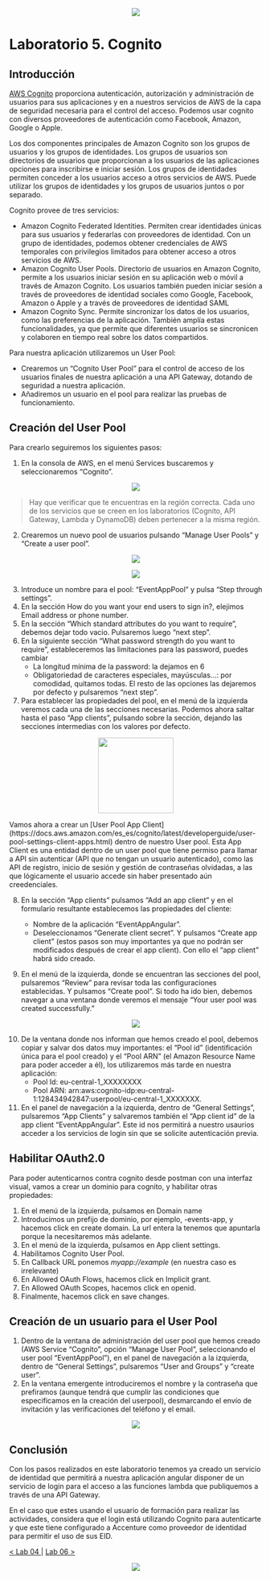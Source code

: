 <p align="center">
    <img src="../resources/header.png">
</p>

# Laboratorio 5. Cognito

## Introducción

[AWS Cognito](https://docs.aws.amazon.com/es_es/cognito/?id=docs_gateway) proporciona autenticación, autorización y administración de usuarios para sus aplicaciones y en a nuestros servicios de AWS de la capa de seguridad necesaria para el control del acceso. Podemos usar cognito con diversos proveedores de autenticación como Facebook, Amazon, Google o Apple.

Los dos componentes principales de Amazon Cognito son los grupos de usuarios y los grupos de identidades. Los grupos de usuarios son directorios de usuarios que proporcionan a los usuarios de las aplicaciones opciones para inscribirse e iniciar sesión. Los grupos de identidades permiten conceder a los usuarios acceso a otros servicios de AWS. Puede utilizar los grupos de identidades y los grupos de usuarios juntos o por separado.

Cognito provee de tres servicios:
-	Amazon Cognito Federated Identities. Permiten crear identidades únicas para sus usuarios y federarlas con proveedores de identidad. Con un grupo de identidades, podemos obtener credenciales de AWS temporales con privilegios limitados para obtener acceso a otros servicios de AWS.
-	Amazon Cognito User Pools. Directorio de usuarios en Amazon Cognito, permite a los usuarios iniciar sesión en su aplicación web o móvil a través de Amazon Cognito. Los usuarios también pueden iniciar sesión a través de proveedores de identidad sociales como Google, Facebook, Amazon o Apple y a través de proveedores de identidad SAML
-	Amazon Cognito Sync. Permite sincronizar los datos de los usuarios, como las preferencias de la aplicación. También amplía estas funcionalidades, ya que permite que diferentes usuarios se sincronicen y colaboren en tiempo real sobre los datos compartidos.

Para nuestra aplicación utilizaremos un User Pool:
-	Crearemos un “Cognito User Pool” para el control de acceso de los usuarios finales de nuestra aplicación a una API Gateway, dotando de seguridad a nuestra aplicación.
-	Añadiremos un usuario en el pool para realizar las pruebas de funcionamiento.

## Creación del User Pool
Para crearlo seguiremos los siguientes pasos:
1.	En la consola de AWS, en el menú Services buscaremos y seleccionaremos “Cognito”.

<p align="center">
  <img src="resources/img_1.png">
</p>

> Hay que verificar que te encuentras en la región correcta. Cada uno de los servicios que se creen en los laboratorios (Cognito, API Gateway, Lambda y DynamoDB) deben pertenecer a la misma región.

2.	Crearemos un nuevo pool de usuarios pulsando “Manage User Pools” y “Create a user pool”.

<p align="center">
  <img src="resources/img_2.png">
</p>

<p align="center">
  <img src="resources/img_3.png">
</p>

3.	Introduce un nombre para el pool: “EventAppPool” y pulsa “Step through settings”.
4.  En la sección How do you want your end users to sign in?, elejimos Email address or phone number.
5.	En la sección “Which standard attributes do you want to require”, debemos dejar todo vacio. Pulsaremos luego “next step”.
6.	En la siguiente sección “What password strength do you want to require”, estableceremos las limitaciones para las password, puedes cambiar
    *	La longitud mínima de la password: la dejamos en 6
    *	Obligatoriedad de caracteres especiales, mayúsculas...: por comodidad, quitamos todas.
El resto de las opciones las dejaremos por defecto y pulsaremos “next step”.
7.	Para establecer las propiedades del pool, en el menú de la izquierda veremos cada una de las secciones necesarias. Podemos ahora saltar hasta el paso “App clients”, pulsando sobre la sección, dejando las secciones intermedias con los valores por defecto.
<p align="center">
  <img src="resources/img_6.png" width="150px">
</p>
Vamos ahora a crear un [User Pool App Client](https://docs.aws.amazon.com/es_es/cognito/latest/developerguide/user-pool-settings-client-apps.html) dentro de nuestro User pool. Esta App Client es una entidad dentro de un user pool que tiene permiso para llamar a API sin autenticar (API que no tengan un usuario autenticado), como las API de registro, inicio de sesión y gestión de contraseñas olvidadas, a las que lógicamente el usuario accede sin haber presentado aún creedenciales.

8. En la sección “App clients” pulsamos “Add an app client” y en el formulario resultante establecemos las propiedades del cliente:
    *	Nombre de la aplicación “EventAppAngular”.
    *	Deseleccionamos “Generate client secret”.
Y pulsamos “Create app client” (estos pasos son muy importantes ya que no podrán ser modificados después de crear el app client). Con ello el “app client” habrá sido creado.

9.	En el menú de la izquierda, donde se encuentran las secciones del pool, pulsaremos “Review” para revisar toda las configuraciones establecidas. Y pulsamos “Create pool”. Si todo ha ido bien, debemos navegar a una ventana donde veremos el mensaje “Your user pool was created successfully.”

<p align="center">
  <img src="resources/img_4.png">
</p>

10.	De la ventana donde nos informan que hemos creado el pool, debemos copiar y salvar dos datos muy importantes: el “Pool id” (identificación única para el pool creado) y el “Pool ARN” (el Amazon Resource Name para poder acceder a él), los utilizaremos más tarde en nuestra aplicación:
    * Pool Id: eu-central-1_XXXXXXXX
    * Pool ARN: arn:aws:cognito-idp:eu-central-1:128434942847:userpool/eu-central-1_XXXXXXX.
11.	En el panel de navegación a la izquierda, dentro de “General Settings”, pulsaremos “App Clients” y salvaremos también el “App client id” de la app client “EventAppAngular”. Este id nos permitirá a nuestro usaurios acceder a los servicios de login sin que se solicite autenticación previa.

## Habilitar OAuth2.0

Para poder autenticarnos contra cognito desde postman con una interfaz visual, vamos a crear un dominio para cognito, y habilitar otras propiedades:

1. En el menú de la izquierda, pulsamos en Domain name
2. Introducimos un prefijo de dominio, por ejemplo, <your-name>-events-app, y hacemos click en create domain. La url entera la tenemos que apuntarla porque la necesitaremos más adelante.
3. En el menú de la izquierda, pulsamos en App client settings.
4. Habilitamos Cognito User Pool.
5. En Callback URL ponemos *myapp://example* (en nuestra caso es irrelevante)
6. En Allowed OAuth Flows, hacemos click en Implicit grant.
7. En Allowed OAuth Scopes, hacemos click en openid.
8. Finalmente, hacemos click en save changes.

## Creación de un usuario para el User Pool

1.	Dentro de la ventana de administración del user pool que hemos creado (AWS Service “Cognito”, opción “Manage User Pool”, seleccionando el user pool “EventAppPool”), en el panel de navegación a la izquierda, dentro de “General Settings”, pulsaremos “User and Groups” y “create user”.
2.	En la ventana emergente introduciremos el nombre y la contraseña que prefiramos (aunque tendrá que cumplir las condiciones que especificamos en la creación del userpool), desmarcando el envío de invitación y las verificaciones del teléfono y el email. 

<p align="center">
  <img src="resources/img_5.png">
</p>

## Conclusión

Con los pasos realizados en este laboratorio tenemos ya creado un servicio de identidad que permitirá a nuestra aplicación angular disponer de un servicio de login para el acceso a las funciones lambda que publiquemos a través de una API Gateway. 

En el caso que estes usando el usuario de formación para realizar las actividades, considera que el login está utilizando Cognito para autenticarte y que este tiene configurado a Accenture como proveedor de identidad para permitir el uso de sus EID.

[< Lab 04 ](../lab-04)  | [Lab 06 >](../lab-06)

<p align="center">
    <img src="../resources/header.png">
</p>
